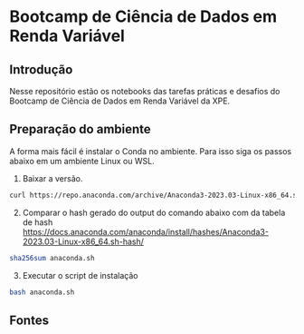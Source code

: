 # Bootcamp de Ciência de Dados em Renda Variável

## Introdução

Nesse repositório estão os notebooks das tarefas práticas e desafios do Bootcamp de Ciência de Dados em Renda Variável da XPE.

## Preparação do ambiente

A forma mais fácil é instalar o Conda no ambiente. Para isso siga os passos abaixo em um ambiente Linux ou WSL.

1. Baixar a versão.

``` Bash
curl https://repo.anaconda.com/archive/Anaconda3-2023.03-Linux-x86_64.sh --output anaconda.sh
```

2. Comparar o hash gerado do output do comando abaixo com da tabela de hash <https://docs.anaconda.com/anaconda/install/hashes/Anaconda3-2023.03-Linux-x86_64.sh-hash/>

``` Bash
sha256sum anaconda.sh
```

3. Executar o script de instalação

``` Bash
bash anaconda.sh
```

## Fontes


